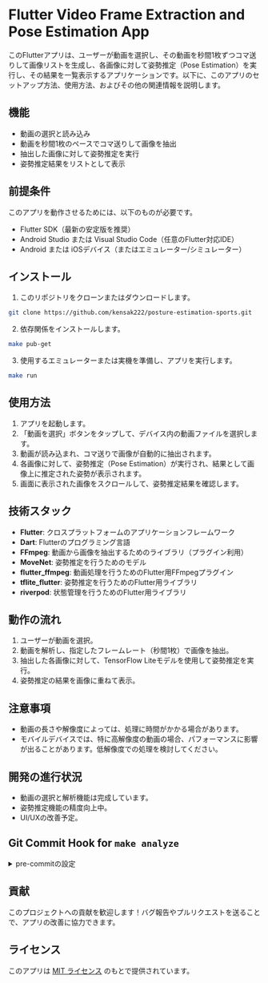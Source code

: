 # Flutter Video Frame Extraction and Pose Estimation App

このFlutterアプリは、ユーザーが動画を選択し、その動画を秒間1枚ずつコマ送りして画像リストを生成し、各画像に対して姿勢推定（Pose Estimation）を実行し、その結果を一覧表示するアプリケーションです。以下に、このアプリのセットアップ方法、使用方法、およびその他の関連情報を説明します。

## 機能

- 動画の選択と読み込み
- 動画を秒間1枚のペースでコマ送りして画像を抽出
- 抽出した画像に対して姿勢推定を実行
- 姿勢推定結果をリストとして表示

## 前提条件

このアプリを動作させるためには、以下のものが必要です。

- Flutter SDK（最新の安定版を推奨）
- Android Studio または Visual Studio Code（任意のFlutter対応IDE）
- Android または iOSデバイス（またはエミュレーター/シミュレーター）

## インストール

1. このリポジトリをクローンまたはダウンロードします。

```bash
git clone https://github.com/kensak222/posture-estimation-sports.git
```

2. 依存関係をインストールします。

```bash
make pub-get
```

3. 使用するエミュレーターまたは実機を準備し、アプリを実行します。

```bash
make run
```

## 使用方法

1. アプリを起動します。
2. 「動画を選択」ボタンをタップして、デバイス内の動画ファイルを選択します。
3. 動画が読み込まれ、コマ送りで画像が自動的に抽出されます。
4. 各画像に対して、姿勢推定（Pose Estimation）が実行され、結果として画像上に推定された姿勢が表示されます。
5. 画面に表示された画像をスクロールして、姿勢推定結果を確認します。

## 技術スタック

- **Flutter**: クロスプラットフォームのアプリケーションフレームワーク
- **Dart**: Flutterのプログラミング言語
- **FFmpeg**: 動画から画像を抽出するためのライブラリ（プラグイン利用）
- **MoveNet**: 姿勢推定を行うためのモデル
- **flutter_ffmpeg**: 動画処理を行うためのFlutter用FFmpegプラグイン
- **tflite_flutter**: 姿勢推定を行うためのFlutter用ライブラリ
- **riverpod**: 状態管理を行うためのFlutter用ライブラリ

## 動作の流れ

1. ユーザーが動画を選択。
2. 動画を解析し、指定したフレームレート（秒間1枚）で画像を抽出。
3. 抽出した各画像に対して、TensorFlow Liteモデルを使用して姿勢推定を実行。
4. 姿勢推定の結果を画像に重ねて表示。

## 注意事項

- 動画の長さや解像度によっては、処理に時間がかかる場合があります。
- モバイルデバイスでは、特に高解像度の動画の場合、パフォーマンスに影響が出ることがあります。低解像度での処理を検討してください。

## 開発の進行状況

- 動画の選択と解析機能は完成しています。
- 姿勢推定機能の精度向上中。
- UI/UXの改善予定。

## Git Commit Hook for `make analyze`

<details>

<summary>pre-commitの設定</summary>

このプロジェクトでは、Git のコミット前に `make analyze` を自動的に実行し、静的解析でエラーが発生した場合にコミットを拒否する仕組みを導入しています。この仕組みを利用することで、コード品質を維持し、エラーを早期に発見できます。

## 使用方法

### 1. `pre-commit` フックの設定

プロジェクトのルートディレクトリにある `.git/hooks/pre-commit` ファイルを以下の内容で作成します。

```bash
#!/bin/bash

# make analyze を実行して、エラーがあればコミットを中止
echo "Running 'make analyze' before commit..."
make format
make analyze

# make analyze がエラー終了コード（非0）を返した場合、コミットを中止
if [ $? -ne 0 ]; then
  echo "Error: 'make analyze' failed. Commit aborted."
  exit 1  # コミットを中止
fi

# 成功した場合はコミットを続行
exit 0
```

### 2. `pre-commit` ファイルに実行権限を付与

`pre-commit` フックに実行権限を付与します。以下のコマンドを実行してください。

```bash
chmod +x .git/hooks/pre-commit
```

### 3. コミット時の確認

設定後、`git commit` を実行すると、コミット前に `make analyze` が実行されます。もし静的解析にエラーがあった場合、コミットは中止され、エラーメッセージが表示されます。解析が成功した場合のみ、コミットが続行されます。

## 注意事項

- `pre-commit` フックはローカルリポジトリに設定されるため、他の開発者がリポジトリをクローンした場合には、同様の設定が必要です。
- コミット前に必ず静的解析を実行することで、品質の高いコードを維持できます。

## まとめ

- `make analyze` をコミット前に自動で実行することで、エラーがあった場合にコミットを拒否します。
- `pre-commit` フックを設定することで、全員が同じ静的解析ルールを守りながら開発できます。

### 説明

- **`pre-commit` フック**：このフックは、`git commit` 実行前に自動的に `make analyze` を実行し、エラーが発生した場合にコミットを拒否します。
- **使い方**：
    1. `.git/hooks/pre-commit` を作成し、指定のスクリプトを追加。
    2. `chmod +x .git/hooks/pre-commit` で実行権限を付与。
    3. コミット時に自動で静的解析が行われ、エラーがあればコミットを中止。
- **注意点**：
    - この仕組みはローカルに設定されるため、他の開発者が同じ設定を使う場合は、手動で設定するか、フック管理ツール（`pre-commit` など）を使う方法もあります。

</details>

## 貢献

このプロジェクトへの貢献を歓迎します！バグ報告やプルリクエストを送ることで、アプリの改善に協力できます。

## ライセンス

このアプリは [MIT ライセンス](LICENSE) のもとで提供されています。
